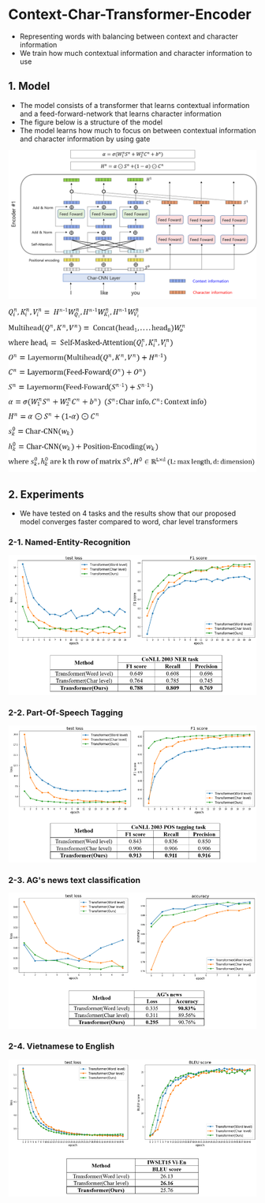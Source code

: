 # Context-Char-Transformer-Encoder
- Representing words with balancing between context and character information
- We train how much contextual information and character information to use
## 1. Model 
- The model consists of a transformer that learns contextual information and a feed-forward-network that learns character information
- The figure below is a structure of the model
- The model learns how much to focus on between contextual information and character information by using gate

![alt_text](https://github.com/MSWon/Context-Char-Transformer-Encoder/blob/master/images/model.png "Model")

![alt_text](https://github.com/MSWon/Context-Char-Transformer-Encoder/blob/master/images/equation.png "Equation")

## 2. Experiments
- We have tested on 4 tasks and the results show that our proposed model converges faster compared to word, char level transformers
### 2-1. Named-Entity-Recognition 
![alt_text](https://github.com/MSWon/Context-Char-Transformer-Encoder/blob/master/images/ner_task.png "NER")
### 2-2. Part-Of-Speech Tagging
![alt_text](https://github.com/MSWon/Context-Char-Transformer-Encoder/blob/master/images/pos_task.png "POS Tagging")
### 2-3. AG's news text classification
![alt_text](https://github.com/MSWon/Context-Char-Transformer-Encoder/blob/master/images/classification_task.png "Classification")
### 2-4. Vietnamese to English
![alt_text](https://github.com/MSWon/Context-Char-Transformer-Encoder/blob/master/images/translation_task.png "Translation")
